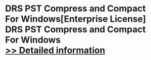 # DRS PST Compress and Compact For Windows[Enterprise License]<br />DRS PST Compress and Compact For Windows<br />[>> Detailed information](https://secure.shareit.com/shareit/product.html?productid=301004402&affiliateid=200057808)